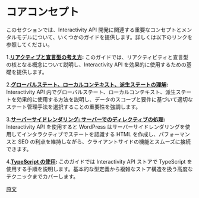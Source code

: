 <!-- 
# Core Concepts
 -->
# コアコンセプト

<!-- 
This section provides some guides on important concepts and mental models related to Interactivity API development. Use the following links to learn more:
 -->
このセクションでは、Interactivity API 開発に関連する重要なコンセプトとメンタルモデルについて、いくつかのガイドを提供します。詳しくは以下のリンクを参照してください。

<!-- 
1. **[The Reactive and Declarative mindset](/docs/reference-guides/interactivity-api/core-concepts/the-reactive-and-declarative-mindset.md):** This guide covers core concepts of reactivity and declarativeness, providing a foundation for effective use of the Interactivity API.
 -->
1.**[リアクティブと宣言型の考え方](https://ja.wordpress.org/team/handbook/block-editor/reference-guides/interactivity-api/core-concepts/the-reactive-and-declarative-mindset.md):** このガイドでは、リアクティビティと宣言型の核となる概念について説明し、Interactivity API を効果的に使用するための基礎を提供します。

<!-- 
2. **[Understanding global state, local context and derived state](/docs/reference-guides/interactivity-api/core-concepts/undestanding-global-state-local-context-and-derived-state.md):** The guide explains how to effectively use global state, local context, and derived state within the Interactivity API emphasizing the importance of choosing the appropriate state management technique based on the scope and requirements of your data.
 -->
2.**[グローバルステート、ローカルコンテキスト、派生ステートの理解](https://ja.wordpress.org/team/handbook/block-editor/reference-guides/interactivity-api/core-concepts/undestanding-global-state-local-context-and-derived-state.md):** Interactivity API 内でグローバルステート、ローカルコンテキスト、派生ステートを効果的に使用する方法を説明し、データのスコープと要件に基づいて適切なステート管理手法を選択することの重要性を強調します。

<!-- 
3. **[Server-side rendering: Processing directives on the server](/docs/reference-guides/interactivity-api/core-concepts/server-side-rendering.md):** The Interactivity API allows WordPress to use server-side rendering to create interactive and state-aware HTML, smoothly connected with client-side features while maintaining performance and SEO benefits.
 -->
3.**[サーバーサイドレンダリング: サーバーでのディレクティブの処理](https://ja.wordpress.org/team/handbook/block-editor/reference-guides/interactivity-api/core-concepts/server-side-rendering.md):** Interactivity API を使用すると WordPress はサーバーサイドレンダリングを使用してインタラクティブでステートを認識する HTML を作成し、パフォーマンスと SEO の利点を維持しながら、クライアントサイドの機能とスムーズに接続できます。

<!-- 
4. **[Using TypeScript](/docs/reference-guides/interactivity-api/core-concepts/using-typescript.md):** This guide will walk you through the process of using TypeScript with Interactivity API stores, covering everything from basic type definitions to advanced techniques for handling complex store structures.
 -->
4.**[TypeScript の使用](https://ja.wordpress.org/team/handbook/block-editor/reference-guides/interactivity-api/core-concepts/using-typescript.md):** このガイドでは Interactivity API ストアで TypeScript を使用する手順を説明します。基本的な型定義から複雑なストア構造を扱う高度なテクニックまでカバーします。

[原文](https://github.com/WordPress/gutenberg/blob/trunk/docs/reference-guides/interactivity-api/core-concepts/README.md)